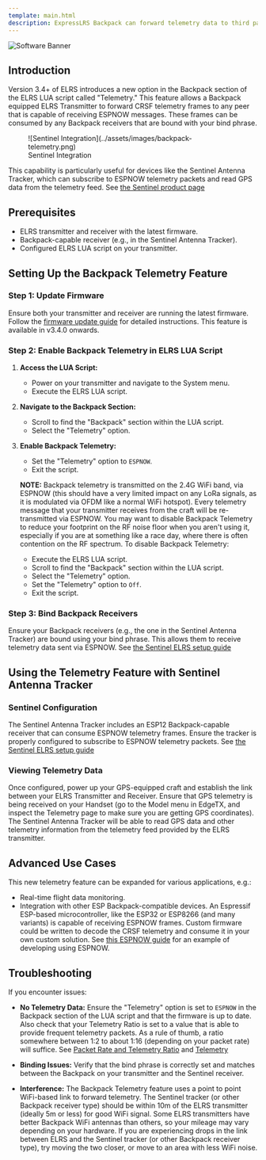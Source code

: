 ```yaml
---
template: main.html
description: ExpressLRS Backpack can forward telemetry data to third party systems via ESPNOW.
---
```


![Software Banner](https://raw.githubusercontent.com/ExpressLRS/ExpressLRS-Hardware/master/img/software.png)

## Introduction
Version 3.4+ of ELRS introduces a new option in the Backpack section of the ELRS LUA script called "Telemetry." This feature allows a Backpack equipped ELRS Transmitter to forward CRSF telemetry frames to any peer that is capable of receiving ESPNOW messages. These frames can be consumed by any Backpack receivers that are bound with your bind phrase.

<figure markdown>
![Sentinel Integration](../assets/images/backpack-telemetry.png)
<figcaption>Sentinel Integration</figcaption>
</figure>

This capability is particularly useful for devices like the Sentinel Antenna Tracker, which can subscribe to ESPNOW telemetry packets and read GPS data from the telemetry feed. See [the Sentinel product page](https://www.virtualpilot.co.uk/index.php?route=product/product&product_id=59)

## Prerequisites
- ELRS transmitter and receiver with the latest firmware.
- Backpack-capable receiver (e.g., in the Sentinel Antenna Tracker).
- Configured ELRS LUA script on your transmitter.

## Setting Up the Backpack Telemetry Feature

### Step 1: Update Firmware
Ensure both your transmitter and receiver are running the latest firmware. Follow the [firmware update guide](https://www.expresslrs.org/quick-start/getting-started/) for detailed instructions. This feature is available in v3.4.0 onwards.

### Step 2: Enable Backpack Telemetry in ELRS LUA Script
1. **Access the LUA Script:**
      - Power on your transmitter and navigate to the System menu.
      - Execute the ELRS LUA script.

2. **Navigate to the Backpack Section:**
      - Scroll to find the "Backpack" section within the LUA script.
      - Select the "Telemetry" option.

3. **Enable Backpack Telemetry:**
      - Set the "Telemetry" option to `ESPNOW`.
      - Exit the script.

      **NOTE:** Backpack telemetry is transmitted on the 2.4G WiFi band, via ESPNOW (this should have a very limited impact on any LoRa signals, as it is modulated via OFDM like a normal WiFi hotspot). Every telemetry message that your transmitter receives from the craft will be re-transmitted via ESPNOW. You may want to disable Backpack Telemetry to reduce your footprint on the RF noise floor when you aren't using it, especially if you are at something like a race day, where there is often contention on the RF spectrum. To disable Backpack Telemetry:

      - Execute the ELRS LUA script.
      - Scroll to find the "Backpack" section within the LUA script.
      - Select the "Telemetry" option.
      - Set the "Telemetry" option to `Off`.
      - Exit the script.

### Step 3: Bind Backpack Receivers
Ensure your Backpack receivers (e.g., the one in the Sentinel Antenna Tracker) are bound using your bind phrase. This allows them to receive telemetry data sent via ESPNOW. See [the Sentinel ELRS setup guide](https://github.com/aat-sentinel/Documentation/blob/main/Sentinel%20AAT%20lite%20User%20Guide%20-%20ELRS%20setup.pdf)

## Using the Telemetry Feature with Sentinel Antenna Tracker

### Sentinel Configuration
The Sentinel Antenna Tracker includes an ESP12 Backpack-capable receiver that can consume ESPNOW telemetry frames. Ensure the tracker is properly configured to subscribe to ESPNOW telemetry packets. See [the Sentinel ELRS setup guide](https://github.com/aat-sentinel/Documentation/blob/main/Sentinel%20AAT%20lite%20User%20Guide%20-%20ELRS%20setup.pdf)

### Viewing Telemetry Data
Once configured, power up your GPS-equipped craft and establish the link between your ELRS Transmitter and Receiver. Ensure that GPS telemetry is being received on your Handset (go to the Model menu in EdgeTX, and inspect the Telemetry page to make sure you are getting GPS coordinates). The Sentinel Antenna Tracker will be able to read GPS data and other telemetry information from the telemetry feed provided by the ELRS transmitter.

## Advanced Use Cases
This new telemetry feature can be expanded for various applications, e.g.:
- Real-time flight data monitoring.
- Integration with other ESP Backpack-compatible devices.
An Espressif ESP-based microcontroller, like the ESP32 or ESP8266 (and many variants) is capable of receiving ESPNOW frames. Custom firmware could be written to decode the CRSF telemetry and consume it in your own custom solution. See [this ESPNOW guide](https://randomnerdtutorials.com/esp-now-esp32-arduino-ide/) for an example of developing using ESPNOW.

## Troubleshooting
If you encounter issues:

- **No Telemetry Data:** Ensure the "Telemetry" option is set to `ESPNOW` in the Backpack section of the LUA script and that the firmware is up to date. Also check that your Telemetry Ratio is set to a value that is able to provide frequent telemetry packets. As a rule of thumb, a ratio somewhere between 1:2 to about 1:16 (depending on your packet rate) will suffice. See [Packet Rate and Telemetry Ratio](https://www.expresslrs.org/quick-start/transmitters/lua-howto/#packet-rate-and-telemetry-ratio) and [Telemetry](https://www.expresslrs.org/quick-start/pre-1stflight/#telemetry)

- **Binding Issues:** Verify that the bind phrase is correctly set and matches between the Backpack on your transmitter and the Sentinel receiver.

- **Interference:** The Backpack Telemetry feature uses a point to point WiFi-based link to forward telemetry. The Sentinel tracker (or other Backpack receiver type) should be within 10m of the ELRS transmitter (ideally 5m or less) for good WiFi signal. Some ELRS transmitters have better Backpack WiFi antennas than others, so your mileage may vary depending on your hardware. If you are experiencing drops in the link between ELRS and the Sentinel tracker (or other Backpack receiver type), try moving the two closer, or move to an area with less WiFi noise.
